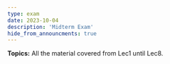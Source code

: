 ```yaml
---
type: exam
date: 2023-10-04
description: 'Midterm Exam'
hide_from_announcments: true
---
```

**Topics:**
All the material covered from Lec1 until Lec8.
